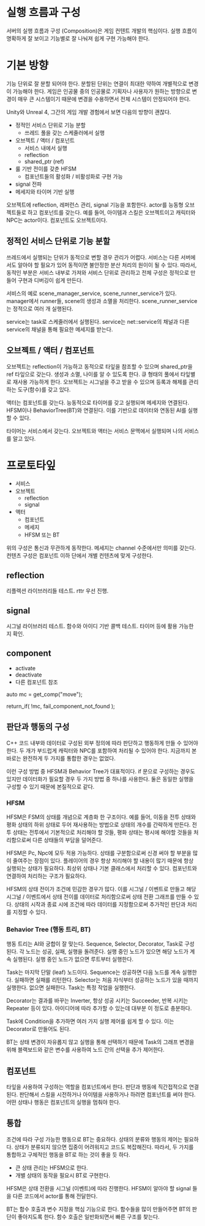 # 실행 흐름과 구성 

서버의 실행 흐름과 구성 (Composition)은 게임 컨텐트 개발의 핵심이다. 실행 흐름이 명확하게 잘 보이고 기능별로 잘 나눠져 쉽게 구현 가능해야 한다. 



# 기본 방향 

기능 단위로 잘 분할 되어야 한다. 분할된 단위는 연결이 최대한 약하여 개별적으로 변경이 가능해야 한다. 게임은 인공물 중의 인공물로 기획자나 사용자가 원하는 방향으로 변경이 매우 큰 시스템이기 때문에 변경을 수용하면서 전체 시스템이 안정되어야 한다. 

Unity와 Unreal 4, 그간의 게임 개발 경험에서 보면 다음의 방향이 괜찮다. 

- 정적인 서비스 단위로 기능 분할 
  - 쓰레드 풀을 갖는 스케줄러에서 실행 
- 오브젝트 / 액터 / 컴포넌트 
  - 서비스 내에서 실행
  - reflection
  - shared_ptr (ref)
- 룰 기반 전이를 갖춘 HFSM 
  - 컴포넌트들의 활성화 / 비활성화로 구현 가능 
- signal 전파 
- 메세지와 타이머 기반 실행 



오브젝트에 reflection, 레퍼런스 관리, signal 기능을 포함한다. actor를 능동형 오브젝트들로 하고 컴포넌트를 갖는다. 예를 들어, 아이템과 스킬은 오브젝트이고 캐릭터와 NPC는 actor이다.  컴포넌트도 오브젝트이다. 



## 정적인 서비스 단위로 기능 분할 

쓰레드에서 실행되는 단위가 동적으로 변할 경우 관리가 어렵다. 서비스는 다른 서버에서도 알아야 할 필요가 있어 동적이면 불안정한 분산 처리의 원이이 될 수 있다. 따라서, 동적인 부분은 서비스 내부로 가져와 서비스 단위로 관리하고 전체 구성은 정적으로 만들어 구현과 디버깅이 쉽게 만든다. 

서비스의 예로 scene_manager_service, scene_runner_service가 있다. manager에서 runner들,  scene의 생성과 소멸을 처리한다. scene_runner_service는 정적으로 여러 개 실행된다.  

service는 task로 스케줄러에서 실행된다.  service는 net::service의 채널과 다른 service의 채널을 통해 필요한 메세지를 받는다.  



## 오브젝트 / 액터 / 컴포넌트 

오브젝트는 reflection이 가능하고 동적으로 타잎을 참조할 수 있으며 shared_ptr을 ref 타잎으로 갖는다. 생성과 소멸, 나이를 알 수 있도록 한다. 큐 형태의 풀에서 타잎별로 재사용 가능하게 한다. 오브젝트는 시그널을 주고 받을 수 있으며 등록과 해제를 관리하는 도구(함수)를 갖고 있다. 

액터는 컴포넌트를 갖는다. 능동적으로 타이머를 갖고 실행되며 메세지와 연결된다. HFSM이나 BehaviorTree(BT)와 연결된다. 이를 기반으로 데이터와 연동된 AI를 실행할 수 있다. 

타이머는 서비스에서 갖는다. 오브젝트와 액터는 서비스 문맥에서 실행되며 나의 서비스를 알고 있다.  



# 프로토타잎 

- 서비스 
- 오브젝트 
  - reflection
  - signal 
- 액터 
  - 컴포넌트 
  - 메세지 
  - HFSM 또는 BT 



위의 구성은 통신과 무관하게 동작한다.  메세지는 channel 수준에서만 의미를 갖는다. 컨텐츠 구성은 컴포넌트 이하 단에서 개별 컨텐츠에 맞게 구성한다. 



## reflection 

리플렉션 라이브러리들 테스트. rttr 우선 진행. 



## signal 

시그널 라이브러리 테스트. 함수와 아이디 기반 콜백 테스트.  타이머 등에 활용 가능한 지 확인. 



## component 

- activate
- deactivate 
- 다른 컴포넌트 참조 



auto mc = get_comp("move"); 

return_if( !mc, fail_component_not_found ); 



## 판단과 행동의 구성  

C++ 코드 내부와 데이터로 구성된 외부 정의에 따라 판단하고 행동하게 만들 수 있어야 한다. 두 개가 부드럽게 캐릭터와 NPC를 포함하여 처리될 수 있어야 한다.  지금까지 본 바로는 완전하게 두 가지를 통합한 경우는 없었다. 

이런 구성 방법 중 HFSM과 Behavior Tree가 대표적이다. if 문으로 구성하는 경우도 있지만 데이터화가 필요할 경우 두 가지 방법 중 하나를 사용한다. 둘은 동일한 실행을 구성할 수 있기 때문에 본질적으로 같다. 

### HFSM 

HFSM은 FSM의 상태를 개념으로 계층화 한 구조이다. 예를 들어, 이동을 전투 상태와 평화 상태의 하위 상태로 두어 재사용하는 방법으로 상태의 개수를 간략하게 만든다.  전투 상태는 전투에서 기본적으로 처리해야 할 것들, 평화 상태는 평시에 해야할 것들을 처리함으로써 다른 상태들의 부담을 덜어준다. 

HFSM은 Pc, Npc에 모두 적용 가능하다. 상태를 구분함으로써 신경 써야 할 부분을 많이 줄여주는 장점이 있다. 플레이어의 경우 항상 처리해야 할 내용이 많기 때문에 항상 실행되는 상태가 필요하다.  최상위 상태나 기본 클래스에서 처리할 수 있다.  컴포넌트와 연결하여 처리하는 구조가 필요하다. 

HFSM의 상태 전이가 조건에 민감한 경우가 많다. 이를 시그널 / 이벤트로 만들고 해당 시그널 / 이벤트에서 상태 전이를 데이터로 처리함으로써 상태 전환 그래프를 만들 수 있다.  상태의 시작과 종료 시에 조건에 따라 데이터를 지정함으로써 추가적인 판단과 처리를 지정할 수 있다. 



### Behavior Tree (행동 트리, BT) 

행동 트리는 AI와 궁합이 잘 맞는다.  Sequence, Selector, Decorator, Task로 구성된다. 각 노드는 성공, 실패, 실행을 돌려준다. 실행 중인 노드가 있으면 해당 노드가 계속 실행된다.  실행 중인 노드가 없으면 루트부터 실행한다. 

Task는 마지막 단말 (leaf) 노드이다.  Sequence는 성공하면 다음 노드를 계속 실행한다. 실패하면 실패를 리턴한다. Selector는 처음 자식부터 성공하는 노드가 있을 때까지 실행한다. 없으면 실패한다. Task는 특정 작업을 실행한다. 

Decorator는 결과를 바꾸는 Inverter, 항상 성공 시키는 Succeeder, 반복 시키는 Repeater 등이 있다. 아이디어에 따라 추가할 수 있는데 대부분 이 정도로 충분하다. 

Task에 Condition을 추가하면 여러 가지 실행 제어를 쉽게 할 수 있다. 이는 Decorator로 만들어도 된다.  

BT는 상태 변경이 자유롭지 않고 실행을 통해 선택하기 때문에 Task의 그래프 변경을 위해 블랙보드와 같은 변수를 사용하여 노드 간의 선택을 추가 제어한다. 



## 컴포넌트 

타잎을 사용하여 구성하는 역할을 컴포넌트에서 한다. 판단과 행동에 직간접적으로 연결된다. 판단해서 스킬을 시전하거나 아이템을 사용하거나 하려면 컴포넌트를 써야 한다.  어떤 상태나 행동은 컴포넌트의 실행을 멈춰야 한다. 



## 통합 

조건에 따라 구성 가능한 행동으로 BT는 중요하다.  상태의 분류와 행동의 제어는 필요하다.  상태가 분류되지 않으면 집중이 어려워지고 코드도 복잡해진다. 따라서, 두 가지를 통합하고 구체적인 행동을 BT로 하는 것이 좋을 듯 하다. 

- 큰 상태 관리는 HFSM으로 한다. 
- 개별 상태의 동작을 필요시 BT로 구현한다. 



HFSM은 상태 전환을 시그널 (이벤트)에 따라 진행한다.  HFSM이 알아야 할 signal 들을 다른 코드에서 actor를 통해 전달한다. 

BT는 함수 호출과 변수 지정을 핵심 기능으로 한다.  함수들을 많이 만들어주면 BT의 판단이 좋아지도록 한다. 함수 호출은 일반화되면서 빠른 구조를 찾는다. 



































